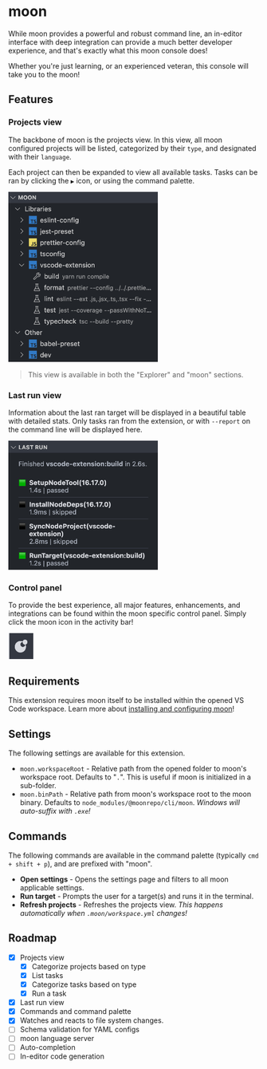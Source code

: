 # moon

While moon provides a powerful and robust command line, an in-editor interface with deep integration
can provide a much better developer experience, and that's exactly what this moon console does!

Whether you're just learning, or an experienced veteran, this console will take you to the moon!

## Features

### Projects view

The backbone of moon is the projects view. In this view, all moon configured projects will be
listed, categorized by their `type`, and designated with their `language`.

Each project can then be expanded to view all available tasks. Tasks can be ran by clicking the `▶`
icon, or using the command palette.

<img
src="https://raw.githubusercontent.com/moonrepo/dev/vscode-ext/packages/vscode-extension/images/projects-view.png"
alt="Screenshot of projects view" width="300px" />

> This view is available in both the "Explorer" and "moon" sections.

### Last run view

Information about the last ran target will be displayed in a beautiful table with detailed stats.
Only tasks ran from the extension, or with `--report` on the command line will be displayed here.

<img
src="https://raw.githubusercontent.com/moonrepo/dev/vscode-ext/packages/vscode-extension/images/last-run-view.png"
alt="Screenshot of last run view" width="300px" />

### Control panel

To provide the best experience, all major features, enhancements, and integrations can be found
within the moon specific control panel. Simply click the moon icon in the activity bar!

<img
src="https://raw.githubusercontent.com/moonrepo/dev/vscode-ext/packages/vscode-extension/images/activity-icon.png"
alt="Screenshot of moon activity" width="50px"  />

## Requirements

This extension requires moon itself to be installed within the opened VS Code workspace. Learn more
about [installing and configuring moon](https://moonrepo.dev/docs/install)!

## Settings

The following settings are available for this extension.

- `moon.workspaceRoot` - Relative path from the opened folder to moon's workspace root. Defaults to
  "`.`". This is useful if moon is initialized in a sub-folder.
- `moon.binPath` - Relative path from moon's workspace root to the moon binary. Defaults to
  `node_modules/@moonrepo/cli/moon`. _Windows will auto-suffix with `.exe`!_

## Commands

The following commands are available in the command palette (typically `cmd + shift + p`), and are
prefixed with "moon".

- **Open settings** - Opens the settings page and filters to all moon applicable settings.
- **Run target** - Prompts the user for a target(s) and runs it in the terminal.
- **Refresh projects** - Refreshes the projects view. _This happens automatically when
  `.moon/workspace.yml` changes!_

## Roadmap

- [x] Projects view
  - [x] Categorize projects based on type
  - [x] List tasks
  - [x] Categorize tasks based on type
  - [x] Run a task
- [x] Last run view
- [x] Commands and command palette
- [x] Watches and reacts to file system changes.
- [ ] Schema validation for YAML configs
- [ ] moon language server
- [ ] Auto-completion
- [ ] In-editor code generation
